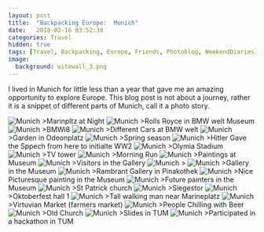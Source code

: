 ```yaml
---
layout: post
title:  "Backpacking Europe:  Munich"
date:   2018-02-16 03:52:38
categories: Travel
hidden: true
tags: [Travel, Backpacking, Europe, Friends, Photoblog, WeekendDiaries]
image:
  background: witewall_3.png
---
```


I lived in Munich for little less than a year that gave me an amazing opportunity to explore Europe. This blog post is not about a journey, rather it is a snippet of different parts of Munich, call it a photo story.

<img src="https://i.imgur.com/jSvkt8q.jpg" alt="Munich">
>Marinpltz at Night

<img src="https://i.imgur.com/S7gcBFW.jpg" alt="Munich">
>Rolls Royce in BMW welt Museum

<img src="https://i.imgur.com/g3Pjtu6.jpg" alt="Munich">
>BMWi8

<img src="https://i.imgur.com/CRzzZ1H.jpg" alt="Munich">
>Different Cars at BMW welt


<img src="https://i.imgur.com/XjsPJrL.jpg" alt="Munich">
>Garden in Odeonplatz

<img src="https://i.imgur.com/YuGzhmX.jpg" alt="Munich">
>Spring season

<img src="https://i.imgur.com/OTywixI.jpg" alt="Munich">
>Hitler Gave the Sppech from here to initialte WW2


<img src="https://i.imgur.com/aZo8IVW.jpg" alt="Munich">
>Olymia Stadium

<img src="https://i.imgur.com/nweeaAG.jpg" alt="Munich">
>TV tower

<img src="https://i.imgur.com/wYk1bCc.jpg" alt="Munich">
>Morning Run


<img src="https://i.imgur.com/16qKOlS.jpg" alt="Munich">
>Paintings at Museum

<img src="https://i.imgur.com/zGBo93U.jpg" alt="Munich">
>Visitors in the Gallery

<img src="https://i.imgur.com/8tPctyI.jpg" alt="Munich">
>

<img src="https://i.imgur.com/CBTbPXH.jpg" alt="Munich">
>Gallery in the Museum

<img src="https://i.imgur.com/DjYT5e4.jpg" alt="Munich">
>Rambrant Gallery in Pinakothek

<img src="https://i.imgur.com/AJ7614K.jpg" alt="Munich">
>Nice Picturesque painting in the Museum

<img src="https://i.imgur.com/VcCX189.jpg" alt="Munich">
>Future painters in the Museum


<img src="https://i.imgur.com/hyK80oH.jpg" alt="Munich">
>St Patrick church

<img src="https://i.imgur.com/qI70Q64.jpg" alt="Munich">
>Siegestor

<img src="https://i.imgur.com/BSedsBv.jpg" alt="Munich">
>Oktoberfest hall 1

<img src="https://i.imgur.com/9DJoBct.jpg" alt="Munich">
>Tall walking man near Marineplatz

<img src="https://i.imgur.com/d0pQziI.jpg" alt="Munich">
>Virtuvian Market (farmers market)

<img src="https://i.imgur.com/DuzqyYW.jpg" alt="Munich">
>People Chilling with Beer

<img src="https://i.imgur.com/gAtvO3C.jpg" alt="Munich">
>Old Church

<img src="https://i.imgur.com/Ed5elU4.jpg" alt="Munich">
>Slides in TUM

<img src="https://i.imgur.com/Y9G5AM3.jpg" alt="Munich">
>Participated in a hackathon in TUM
